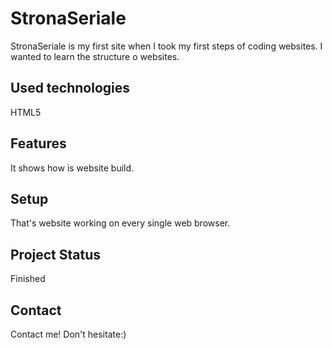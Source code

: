 # StronaSeriale 
StronaSeriale is my first site when I took my first steps of coding websites. I wanted to learn the structure o websites.

## Used technologies
HTML5
## Features
It shows how is website build.
## Setup
That's website working on every single web browser.

## Project Status
Finished

## Contact 
Contact me! Don't hesitate:)
